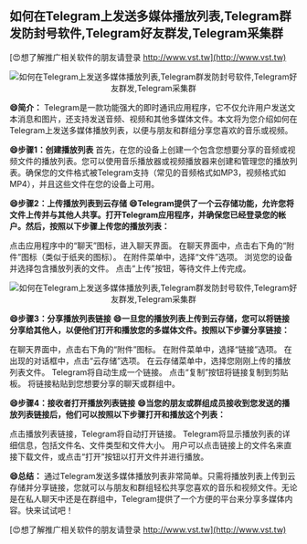 ## **如何在Telegram上发送多媒体播放列表,Telegram群发防封号软件,Telegram好友群发,Telegram采集群**

[😍想了解推广相关软件的朋友请登录 http://www.vst.tw](http://www.vst.tw)

 <center><img src="https://vst.tw/MP4/tuiguang/png/6.png" alt="如何在Telegram上发送多媒体播放列表,Telegram群发防封号软件,Telegram好友群发,Telegram采集群"></center>

**😄简介：**
Telegram是一款功能强大的即时通讯应用程序，它不仅允许用户发送文本消息和图片，还支持发送音频、视频和其他多媒体文件。本文将为您介绍如何在Telegram上发送多媒体播放列表，以便与朋友和群组分享您喜欢的音乐或视频。

**😄步骤1：创建播放列表**
首先，在您的设备上创建一个包含您想要分享的音频或视频文件的播放列表。您可以使用音乐播放器或视频播放器来创建和管理您的播放列表。确保您的文件格式被Telegram支持（常见的音频格式如MP3，视频格式如MP4），并且这些文件在您的设备上可用。

**😄步骤2：上传播放列表到云存储**
**😄Telegram提供了一个云存储功能，允许您将文件上传并与其他人共享。打开Telegram应用程序，并确保您已经登录您的帐户。然后，按照以下步骤上传您的播放列表：**

点击应用程序中的“聊天”图标，进入聊天界面。
在聊天界面中，点击右下角的“附件”图标（类似于纸夹的图标）。
在附件菜单中，选择“文件”选项。
浏览您的设备并选择包含播放列表的文件。
点击“上传”按钮，等待文件上传完成。

 <center><img src="https://vst.tw/MP4/tuiguang/png/2.png" alt="如何在Telegram上发送多媒体播放列表,Telegram群发防封号软件,Telegram好友群发,Telegram采集群"></center>

**😄步骤3：分享播放列表链接**
**😄一旦您的播放列表上传到云存储，您可以将链接分享给其他人，以便他们打开和播放您的多媒体文件。按照以下步骤分享链接：**

在聊天界面中，点击右下角的“附件”图标。
在附件菜单中，选择“链接”选项。
在出现的对话框中，点击“云存储”选项。
在云存储菜单中，选择您刚刚上传的播放列表文件。
Telegram将自动生成一个链接。
点击“复制”按钮将链接复制到剪贴板。
将链接粘贴到您想要分享的聊天或群组中。

**😄步骤4：接收者打开播放列表链接**
**😄当您的朋友或群组成员接收到您发送的播放列表链接后，他们可以按照以下步骤打开和播放这个列表：**

点击播放列表链接，Telegram将自动打开链接。
Telegram将显示播放列表的详细信息，包括文件名、文件类型和文件大小。
用户可以点击链接上的文件名来直接下载文件，或点击“打开”按钮以打开文件并进行播放。

**😄总结：**
通过Telegram发送多媒体播放列表非常简单。只需将播放列表上传到云存储并分享链接，您就可以与朋友和群组轻松共享您喜欢的音乐和视频文件。无论是在私人聊天中还是在群组中，Telegram提供了一个方便的平台来分享多媒体内容。快来试试吧！

[😍想了解推广相关软件的朋友请登录 http://www.vst.tw](http://www.vst.tw)



